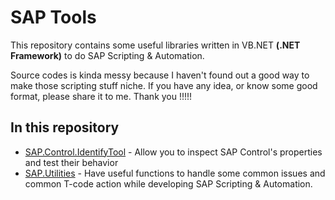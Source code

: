 # SAP Tools

This repository contains some useful libraries written in VB.NET **(.NET Framework)** to do SAP Scripting & Automation.

Source codes is kinda messy because I haven't found out a good way to make those scripting stuff niche. If you have any idea, or know some good format, please share it to me. Thank you !!!!!
## In this repository

- [SAP.Control.IdentifyTool](SAP.Control.IdentifyTool/README.md) - Allow you to inspect SAP Control's properties and test their behavior
- [SAP.Utilities](SAP.Utilities/README.md) - Have useful functions to handle some common issues and common T-code action while developing SAP Scripting & Automation.
